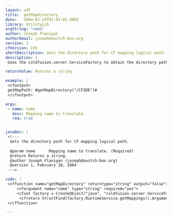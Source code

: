 ```yaml
---
layout: udf
title:  getMapDirectory
date:   2004-02-19T01:01:01.000Z
library: UtilityLib
argString: "name"
author: Joseph Flanigan
authorEmail: joseph@switch-box.org
version: 1
cfVersion: CF6
shortDescription: Gets the directory path for CF mapping logical path.
description: |
 Uses the coldfusion.server.ServiceFactory to obtain the directory path for a CF mappings logical path by passing in the name of the logical path.

returnValue: Returns a string.

example: |
 <cfoutput>
 getMapPath: #getMapDirectory("/CFIDE")# 
 </cfoutput>

args:
 - name: name
   desc: Mapping name to translate.
   req: true


javaDoc: |
 <!---
  Gets the directory path for CF mapping logical path.
  
  @param name      Mapping name to translate. (Required)
  @return Returns a string. 
  @author Joseph Flanigan (joseph@switch-box.org) 
  @version 1, February 18, 2004 
 --->

code: |
 <cffunction name="getMapDirectory" returntype="string" output="false">
     <cfargument name="name" type="string" required="yes">
     <cfset factory = CreateObject("java", "coldfusion.server.ServiceFactory")>
      <cfreturn StructFind(factory.RuntimeService.getMappings(),Arguments.name)>
 </cffunction>

---
```


